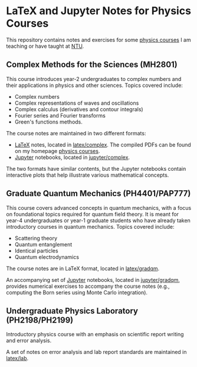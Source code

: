 # LaTeX and Jupyter Notes for Physics Courses

This repository contains notes and exercises for some [physics courses](http://www1.spms.ntu.edu.sg/~ydchong/teaching.html) I am teaching or have taught at [NTU](http://www.ntu.edu.sg).

## Complex Methods for the Sciences (MH2801)

This course introduces year-2 undergraduates to complex numbers and
their applications in physics and other sciences. Topics covered include:

* Complex numbers
* Complex representations of waves and oscillations
* Complex calculus (derivatives and contour integrals)
* Fourier series and Fourier transforms
* Green's functions methods.

The course notes are maintained in two different formats:

* [LaTeX](https://www.latex-project.org/) notes, located in [latex/complex](latex/complex). The compiled PDFs can be found on my homepage [physics courses](http://www1.spms.ntu.edu.sg/~ydchong/teaching.html).
* [Jupyter](https://jupyter.org/) notebooks, located in [jupyter/complex](jupyter/complex).

The two formats have similar contents, but the Jupyter notebooks contain interactive plots that help illustrate various mathematical concepts.

## Graduate Quantum Mechanics (PH4401/PAP777)

This course covers advanced concepts in quantum mechanics, with a focus on foundational topics required for quantum field theory. It is meant for year-4 undergraduates or year-1 graduate students who have already taken introductory courses in quantum mechanics. Topics covered include:

* Scattering theory
* Quantum entanglement
* Identical particles
* Quantum electrodynamics

The course notes are in LaTeX format, located in [latex/gradqm](latex/gradqm).

An accompanying set of [Jupyter](https://jupyter.org/) notebooks,
located in [jupyter/gradqm](jupyter/gradqm), provides numerical
exercises to accompany the course notes (e.g., computing the Born
series using Monte Carlo integration).

## Undergraduate Physics Laboratory (PH2198/PH2199)

Introductory physics course with an emphasis on scientific report
writing and error analysis.

A set of notes on error analysis and lab report standards are
maintained in [latex/lab](latex/lab).
